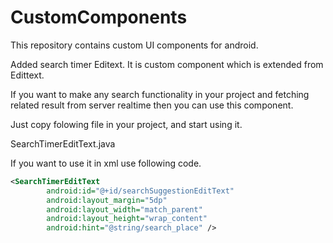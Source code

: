 # CustomComponents
This repository contains custom UI components for android.


Added search timer Editext. It is custom component which is extended from Edittext.

If you want to make any search functionality in your project and fetching related result from server realtime then you can use this component.

Just copy folowing file in your project, and start using it.

SearchTimerEditText.java

If you want to use it in xml use following code.

```xml
<SearchTimerEditText
        android:id="@+id/searchSuggestionEditText"
        android:layout_margin="5dp"
        android:layout_width="match_parent"
        android:layout_height="wrap_content"
        android:hint="@string/search_place" />
        
